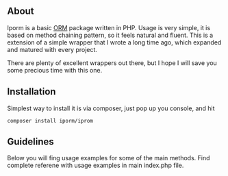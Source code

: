 ## About

Iporm is a basic [ORM](http://en.wikipedia.org/wiki/Object_relational_mapping) package written in PHP. Usage is very simple, it is based on method chaining pattern, so it feels natural and fluent. This is a extension of a simple wrapper that I wrote a long time ago, which expanded and matured with every project.

There are plenty of excellent wrappers out there, but I hope I will save you some precious time with this one.

## Installation

Simplest way to install it is via composer, just pop up you console, and hit 

	composer install iporm/iprom

## Guidelines

Below you will fing usage examples for some of the main methods. Find complete referene with usage examples in main index.php file.

